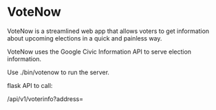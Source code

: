 # VoteNow

VoteNow is a streamlined web app that allows voters to get information about upcoming elections in a quick and painless way.

VoteNow uses the Google Civic Information API to serve election information.

Use ./bin/votenow to run the server.

flask API to call:

/api/v1/voterinfo?address=<address>
